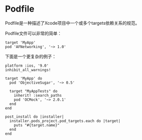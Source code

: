 # Podfile
Podfile是一种描述了Xcode项目中一个或多个targets依赖关系的规范。

Podfile文件可以非常的简单：
```
target 'MyApp'
pod 'AFNetworking', '~> 1.0'
```

下面是一个更复杂的例子：
```
platform :ios, '9.0'
inhibit_all_warnings!

target 'MyApp' do
  pod 'ObjectiveSugar', '~> 0.5'

  target "MyAppTests" do
    inherit! :search_paths
    pod 'OCMock', '~> 2.0.1'
  end
end

post_install do |installer|
  installer.pods_project.pod_targets.each do |target|
    puts "#{target.name}"
  end
end
```

